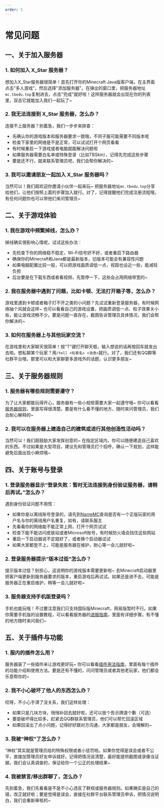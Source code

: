 ```yaml
---
order: 2
---
```


# 常见问题

## 一、关于加入服务器

### 1. 如何加入 X_Star 服务器？

想加入X_Star服务器很简单！首先打开你的Minecraft Java版客户端，在主界面点击"多人游戏"，然后选择"添加服务器"。在弹出的窗口里，把服务器地址`mc.tbedu.top`复制进去，点击"完成"就好啦！这样服务器就会出现在你的列表里，双击它就能加入我们一起玩了~ 

### 2. 我无法连接到 X_Star 服务器，怎么办？

连接不上服务器？别着急，我们一步步来排查：
- 先确认你的游戏版本和服务器要求一致哦，不同子服可能需要不同版本呢
- 检查下家里的网络是不是正常，可以试试打开个网页看看
- 有时候重启一下游戏或者电脑就能解决问题啦
- 如果服务器需要白名单或特殊登录（比如TBSkin），记得先完成这些步骤
- 要是还不行，就来联系管理员吧，我们会帮你解决的~ 

### 3. 我可以邀请朋友一起加入 X_Star 服务器吗？

当然可以！我们超欢迎你邀请小伙伴一起来玩~ 把服务器地址`mc.tbedu.top`分享给他们，让他们按照上面的步骤加入就行。对了，记得提醒他们完成注册流程哦，有任何问题你也可以带他们来问管理员~ 

## 二、关于游戏体验

### 1. 我在游戏中频繁掉线，怎么办？

掉线确实很影响心情呢，试试这些办法：
- 先检查下你的网络稳不稳定，Wi-Fi信号好不好，或者重启下路由器
- 确保你的Minecraft和Java都是最新版本，旧版本可能会有兼容性问题
- 如果电脑配置比较一般，可以把游戏画质调低一点，视距也设近一些，能减轻负担
- 后台要是在下载东西或者看视频，先暂停一下，这些会占用网络带宽的~ 

### 2. 我在服务器中遇到了问题，比如卡顿、无法打开箱子等，怎么办？

游戏里遇到卡顿或者箱子打不开之类的小问题？先试试重新登录服务器，有时候网络抽个风就会这样~ 也可以看看自己的游戏设置，把画质调低一点、粒子效果关小些，能让游戏流畅不少。要是问题一直存在，截图告诉管理员具体情况，我们会帮你解决的~ 

### 3. 如何在服务器上与其他玩家交流？

在游戏里和大家聊天很简单！按"T"键打开聊天框，输入想说的话再按回车就发出去啦。想私聊某个玩家？用`/tell <玩家名> <消息>`就行。对了，我们还有QQ群等社群平台哦，那里可以和大家聊更多游戏外的话题，认识更多朋友~ 

## 三、关于服务器规则

### 1. 服务器有哪些规则需要遵守？

为了让大家都能玩得开心，服务器有一些小规矩需要大家一起遵守哦~ 你可以看看[服务器规则](../eula/rules/)，里面写得很清楚。要是有什么看不懂的地方，随时来问管理员，我们会耐心解释的~ 

### 2. 我可以在服务器上建造自己的建筑或进行其他创造性活动吗？

当然可以！我们超鼓励大家发挥创意的~ 在指定区域内，你可以随便建造自己喜欢的东西。不过如果是大型项目，建议先和管理员打个招呼，确认一下规划，这样能避免后面出现小麻烦哦~ 

## 四、关于账号与登录

### 1. 登录服务器显示“登录失败：暂时无法连接到身份验证服务器，请稍后再试。”怎么办？

遇到身份验证问题不用慌：
- 如果你是以离线账号登录的，请先到[NameMC](https://zh-cn.namemc.com/)查询是否有一个正版玩家的用户名与你的离线用户名重复，如有，请联系服主
- 先看看你的网络能不能正常上网，打开个网页试试
- 检查下能不能访问皮肤站或者Microsoft账号，有时候防火墙会挡住这些网站
- 重启一下启动器说不定就好了，或者换个启动器试试
- 如果大家都登不上，可能是服务器在维护，耐心等一会儿就好啦~ 

### 2. 登录服务器提示“版本过低”怎么办？

提示版本过低？别担心，这说明你的游戏版本需要更新啦~ 去Minecraft启动器里把客户端更新到服务器要求的版本，重启游戏后再试试。如果还是进不去，可能是服务器正在重启维护，稍等一会儿就好啦~ 

### 3. 服务器支持手机版登录吗？

手机也能玩哦！不过要注意我们只支持国际版Minecraft，网易版暂时不行。如果你需要手机版的设置教程，可以看看服务器的[进服指南](../tech/guide/)，里面有详细步骤。有不懂的地方随时来问我们~ 

## 五、关于插件与功能

### 1. 服内的插件怎么用？

服务器装了一些插件来让游戏更好玩~ 你可以看看[插件用法指南](../tech/plugins/)，里面有每个插件的功能介绍和使用方法。要是还有不懂的，问问管理员或者其他老玩家，他们都会乐意帮你的~ 

### 2. 我不小心破坏了他人的东西怎么办？

哎呀，不小心手滑了没关系，我们这样处理：
- 如果只是几块方块，悄悄补回去就好啦，还可以放个告示牌道个歉（可选）
- 要是破坏得比较多，赶紧去QQ群联系管理员，他们可以帮忙回滚区域
- 如果回滚出了点小问题，记得好好跟对方沟通，大家都是朋友，会理解的~ 

### 3. 我被“神权”了怎么办？

“神权”其实就是管理员给的特殊权限或者小惩罚啦。如果你觉得是误会或者不公平，直接加管理员好友申诉就好。记得把情况说清楚，最好能提供截图或录像当证据，我们会认真调查的，保证给你一个公正的处理结果~ 

### 4. 我被禁言/移出群聊了，怎么办？

先别着急，我们先看看是不是不小心违反了群规或服务器规则。如果确实是自己的错，改正就好啦；要是觉得是误会，直接在社群平台联系管理员申诉，把情况说明白，我们会重新审核的~ 
